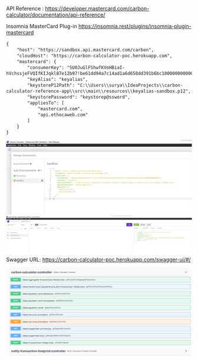 
API Reference : https://developer.mastercard.com/carbon-calculator/documentation/api-reference/

Insomnia MasterCard Plug-in https://insomnia.rest/plugins/insomnia-plugin-mastercard

```
{
	"host": "https://sandbox.api.mastercard.com/carbon",
	"cloudHost": "https://carbon-calculator-poc.herokuapp.com",
	"mastercard": {
		"consumerKey": "SU0JuGlFShwfKVoHBiaI-hVchssjeFVQIfKIJqkl87e12b97!be61dd94a7c14ad1a6d658dd391b6bc10000000000000000",
		"keyAlias": "keyalias",
		"keystoreP12Path": "C:\\Users\\surya\\IdeaProjects\\carbon-calculator-reference-app\\src\\main\\resources\\keyalias-sandbox.p12",
		"keystorePassword": "keystorep@ssword",
		"appliesTo": [
			"mastercard.com",
			"api.ethocaweb.com"
		]
	}
}
```
![img.png](img/img1.png)
![img.png](img/img2.png)
Swagger URL: https://carbon-calculator-poc.herokuapp.com/swagger-ui/#/

![img.png](img/img.png)